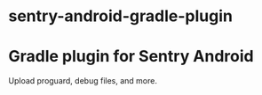 # sentry-android-gradle-plugin

# Gradle plugin for Sentry Android

Upload proguard, debug files, and more.
